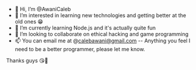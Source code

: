 - 👋 Hi, I’m @AwaniCaleb
- 👀 I’m interested in learning new technologies and getting better at the old ones 😁
- 🌱 I’m currently learning Node.js and it's actually quite fun
- 💞️ I’m looking to collaborate on ethical hacking and game programming
- 📫 You can email me at @calebawani@gmail.com
-- Anything you feel I need to be a better programmer, please let me know.

Thanks guys 😘🥰

<!---
AwaniCaleb/AwaniCaleb is a ✨ special ✨ repository because its `README.md` (this file) appears on your GitHub profile.
You can click the Preview link to take a look at your changes.
--->
